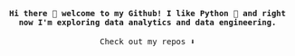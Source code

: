 <h4 align="center"><samp> Hi there 👋  welcome to my Github! I like Python 🐍 and right now I'm exploring data analytics and data engineering.
  </samp></h4>


<p align="center"><samp>
Check out my repos ⬇️  
  </samp>
</p>
